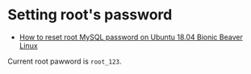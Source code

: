 # Setting root's password

- [How to reset root MySQL password on Ubuntu 18.04 Bionic Beaver Linux](https://linuxconfig.org/how-to-reset-root-mysql-password-on-ubuntu-18-04-bionic-beaver-linux)

Current root pawword is `root_123`.
